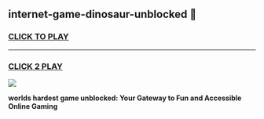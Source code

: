
## internet-game-dinosaur-unblocked 👋
<h3>
<a href="https://premium.freeplayer.one?title=internet-game-dinosaur-unblocked&ref=14F">CLICK TO PLAY</a></h3>
<hr>

<h3>
<a href="https://premium.freeplayer.one?title=internet-game-dinosaur-unblocked&ref=14F">CLICK 2 PLAY</a>
  
</h3>

<a href="https://premium.freeplayer.one?title=internet-game-dinosaur-unblocked&ref=12F/"><img src="https://clearcache.store/games.png"></a>


**worlds hardest game unblocked: Your Gateway to Fun and Accessible Online Gaming**
